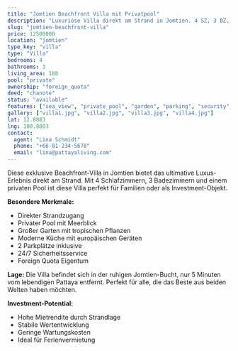 ```yaml
---
title: "Jomtien Beachfront Villa mit Privatpool"
description: "Luxuriöse Villa direkt am Strand in Jomtien. 4 SZ, 3 BZ, 180 m², Privatpool, Garten, Foreign Quota. Perfekt für Familien und Investoren."
slug: "jomtien-beachfront-villa"
price: 12500000
location: "jomtien"
type_key: "villa"
type: "Villa"
bedrooms: 4
bathrooms: 3
living_area: 180
pool: "private"
ownership: "foreign_quota"
deed: "chanote"
status: "available"
features: ["sea_view", "private_pool", "garden", "parking", "security", "beach_access"]
gallery: ["villa1.jpg", "villa2.jpg", "villa3.jpg", "villa4.jpg"]
lat: 12.8883
lng: 100.8803
contact:
  agent: "Lina Schmidt"
  phone: "+66-81-234-5678"
  email: "lina@pattayaliving.com"
---
```


Diese exklusive Beachfront-Villa in Jomtien bietet das ultimative Luxus-Erlebnis direkt am Strand. Mit 4 Schlafzimmern, 3 Badezimmern und einem privaten Pool ist diese Villa perfekt für Familien oder als Investment-Objekt.

**Besondere Merkmale:**
- Direkter Strandzugang
- Privater Pool mit Meerblick
- Großer Garten mit tropischen Pflanzen
- Moderne Küche mit europäischen Geräten
- 2 Parkplätze inklusive
- 24/7 Sicherheitsservice
- Foreign Quota Eigentum

**Lage:**
Die Villa befindet sich in der ruhigen Jomtien-Bucht, nur 5 Minuten vom lebendigen Pattaya entfernt. Perfekt für alle, die das Beste aus beiden Welten haben möchten.

**Investment-Potential:**
- Hohe Mietrendite durch Strandlage
- Stabile Wertentwicklung
- Geringe Wartungskosten
- Ideal für Ferienvermietung
